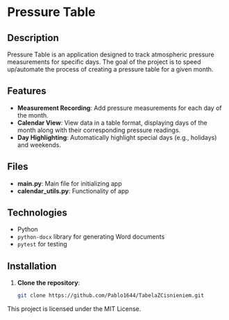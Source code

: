# Pressure Table

## Description

Pressure Table is an application designed to track atmospheric pressure measurements for specific days. The goal of the project is to speed up/automate the process of creating a pressure table for a given month.

## Features

- **Measurement Recording**: Add pressure measurements for each day of the month.
- **Calendar View**: View data in a table format, displaying days of the month along with their corresponding pressure readings.
- **Day Highlighting**: Automatically highlight special days (e.g., holidays) and weekends.


## Files
- **main.py**: Main file for initializing app
- **calendar_utils.py**: Functionality of app
## Technologies

- Python
- `python-docx` library for generating Word documents
- `pytest` for testing

## Installation

1. **Clone the repository**:
   ```bash
   git clone https://github.com/Pablo1644/TabelaZCisnieniem.git
   ```

This project is licensed under the MIT License.
